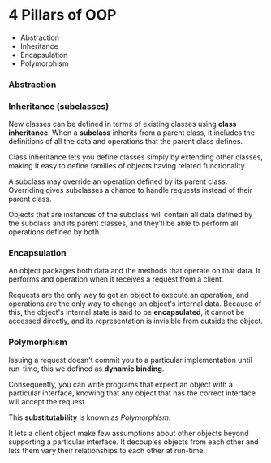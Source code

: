 # 4 Pillars of OOP

* Abstraction
* Inheritance
* Encapsulation
* Polymorphism

### Abstraction



### Inheritance (subclasses)

New classes can be defined in terms of existing classes using __class inheritance__. When a
__subclass__ inherits from a parent class, it includes the definitions of all the data and
operations that the parent class defines.

Class inheritance lets you define classes simply by extending other classes, making it easy to
define families of objects having related functionality.

A subclass may override an operation defined by its parent class. Overriding gives subclasses a chance
to handle requests instead of their parent class.

Objects that are instances of the subclass will contain all data defined by the subclass and
its parent classes, and they'll be able to perform all operations defined by both.

### Encapsulation

An object packages both data and the methods that operate on that data. It performs
and operation when it receives a request from a client.

Requests are the only way to get an object to execute an operation, and operations
are the only way to change an object's internal data. Because of this, the object's
internal state is said to be __encapsulated__, it cannot be accessed directly, and its
representation is invisible from outside the object.

### Polymorphism

Issuing a request doesn't commit you to a particular implementation until run-time,
this we defined as __dynamic binding__.

Consequently, you can write programs that expect an object with a particular interface,
knowing that any object that has the correct interface will accept the request.

This __substitutability__ is known as _Polymorphism_.

It lets a client object make few assumptions about other objects beyond
supporting a particular interface. It decouples objects from each other and lets
them vary their relationships to each other at run-time.


